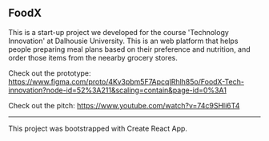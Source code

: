## FoodX

This is a start-up project we developed for the course 'Technology Innovation' at Dalhousie University. This is an web platform that helps people preparing meal plans based on their preference and nutrition, and order those items from the neearby grocery stores. 

Check out the prototype: https://www.figma.com/proto/4Kv3pbm5F7ApcqIRhlh85o/FoodX-Tech-innovation?node-id=52%3A211&scaling=contain&page-id=0%3A1

Check out the pitch: https://www.youtube.com/watch?v=74c9SHli6T4

---------------------------------------------------------------------------------------------------------------------------------------------------

This project was bootstrapped with Create React App.

